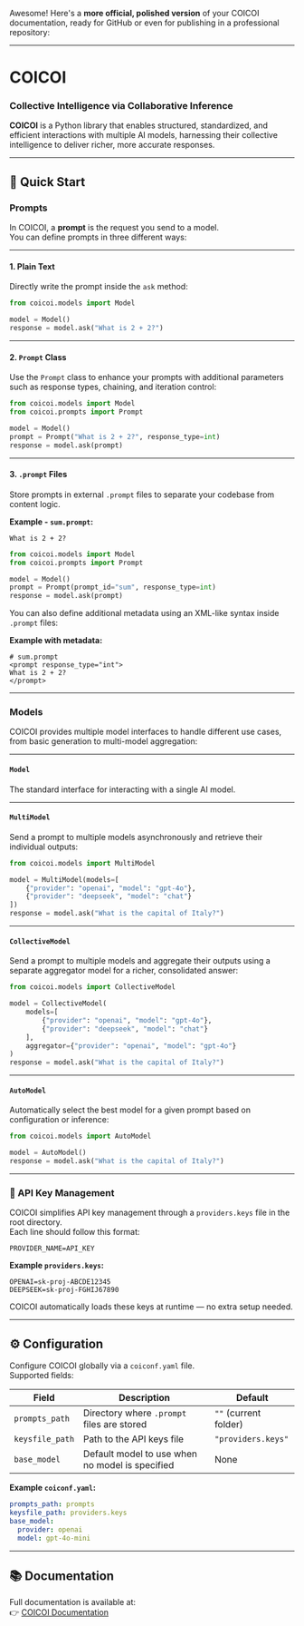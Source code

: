 Awesome! Here's a **more official, polished version** of your COICOI documentation, ready for GitHub or even for publishing in a professional repository:

---

# COICOI
### Collective Intelligence via Collaborative Inference

**COICOI** is a Python library that enables structured, standardized, and efficient interactions with multiple AI models, harnessing their collective intelligence to deliver richer, more accurate responses.

---

## 🚀 Quick Start

### Prompts
In COICOI, a **prompt** is the request you send to a model.  
You can define prompts in three different ways:

---

#### 1. Plain Text
Directly write the prompt inside the `ask` method:
```python
from coicoi.models import Model

model = Model()
response = model.ask("What is 2 + 2?")
```

---

#### 2. `Prompt` Class
Use the `Prompt` class to enhance your prompts with additional parameters such as response types, chaining, and iteration control:
```python
from coicoi.models import Model
from coicoi.prompts import Prompt

model = Model()
prompt = Prompt("What is 2 + 2?", response_type=int)
response = model.ask(prompt)
```

---

#### 3. `.prompt` Files
Store prompts in external `.prompt` files to separate your codebase from content logic.

**Example - `sum.prompt`:**
```
What is 2 + 2?
```

```python
from coicoi.models import Model
from coicoi.prompts import Prompt

model = Model()
prompt = Prompt(prompt_id="sum", response_type=int)
response = model.ask(prompt)
```

You can also define additional metadata using an XML-like syntax inside `.prompt` files:

**Example with metadata:**
```
# sum.prompt
<prompt response_type="int">
What is 2 + 2?
</prompt>
```

---

### Models
COICOI provides multiple model interfaces to handle different use cases, from basic generation to multi-model aggregation:

---

#### `Model`
The standard interface for interacting with a single AI model.

---

#### `MultiModel`
Send a prompt to multiple models asynchronously and retrieve their individual outputs:
```python
from coicoi.models import MultiModel

model = MultiModel(models=[
    {"provider": "openai", "model": "gpt-4o"},
    {"provider": "deepseek", "model": "chat"}
])
response = model.ask("What is the capital of Italy?")
```

---

#### `CollectiveModel`
Send a prompt to multiple models and aggregate their outputs using a separate aggregator model for a richer, consolidated answer:
```python
from coicoi.models import CollectiveModel

model = CollectiveModel(
    models=[
        {"provider": "openai", "model": "gpt-4o"},
        {"provider": "deepseek", "model": "chat"}
    ],
    aggregator={"provider": "openai", "model": "gpt-4o"}
)
response = model.ask("What is the capital of Italy?")
```

---

#### `AutoModel`
Automatically select the best model for a given prompt based on configuration or inference:
```python
from coicoi.models import AutoModel

model = AutoModel()
response = model.ask("What is the capital of Italy?")
```

---

### 🔑 API Key Management
COICOI simplifies API key management through a `providers.keys` file in the root directory.  
Each line should follow this format:
```
PROVIDER_NAME=API_KEY
```

**Example `providers.keys`:**
```
OPENAI=sk-proj-ABCDE12345
DEEPSEEK=sk-proj-FGHIJ67890
```

COICOI automatically loads these keys at runtime — no extra setup needed.

---

## ⚙️ Configuration

Configure COICOI globally via a `coiconf.yaml` file.  
Supported fields:

| Field             | Description                                          | Default             |
|-------------------|------------------------------------------------------|---------------------|
| `prompts_path`    | Directory where `.prompt` files are stored           | `""` (current folder) |
| `keysfile_path`   | Path to the API keys file                            | `"providers.keys"`  |
| `base_model`      | Default model to use when no model is specified      | None                |

**Example `coiconf.yaml`:**
```yaml
prompts_path: prompts
keysfile_path: providers.keys
base_model:
  provider: openai
  model: gpt-4o-mini
```

---

## 📚 Documentation

Full documentation is available at:  
👉 [COICOI Documentation](http://Profession-AI.github.io/COICOI)
